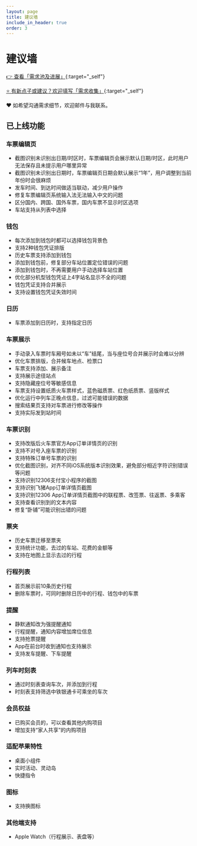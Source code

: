 ```yaml
---
layout: page
title: 建议墙
include_in_header: true
order: 3
---
```


# 建议墙

[👉 查看「需求池及进展」](https://thedafeige.feishu.cn/share/base/view/shrcno49gLU8C0WFM5OJwQqAx8b){:target="_self"}

[⭐️ 有新点子或建议？欢迎填写「需求收集」](https://thedafeige.feishu.cn/share/base/form/shrcngDcI7ZGeYey4y2vDesU4Ld){:target="_self"}

❤️ 如希望沟通需求细节，欢迎邮件与我联系。

## 已上线功能

### 车票编辑页

* 截图识别未识别出日期/时区时，车票编辑页会展示默认日期/时区，此时用户无法保存且未提示用户哪里异常
* 截图识别未识别出日期时，车票编辑页日期会默认展示“1年”，用户调整到当前年份时会很麻烦
* 发车时间、到达时间做适当联动，减少用户操作
* 修复车票编辑页系统输入法无法输入中文的问题
* 区分国内、跨国、国外车票，国内车票不显示时区选项
* 车站支持从列表中选择

### 钱包

* 每次添加到钱包时都可以选择钱包背景色
* 支持2种钱包凭证排版
* 历史车票支持添加到钱包
* 添加到钱包前，修复部分车站位置定位错误的问题
* 添加到钱包时，不再需要用户手动选择车站位置
* 优化部分机型钱包凭证上4字站名显示不全的问题
* 钱包凭证支持合并展示
* 支持设置钱包凭证失效时间

### 日历

* 车票添加到日历时，支持指定日历

### 车票展示

* 手动录入车票时车厢号如未以“车”结尾，当与座位号合并展示时会难以分辨
* 优化车票排版，合并候车地点、检票口
* 车票支持添加、展示备注
* 支持展示途径站点
* 支持隐藏座位号等敏感信息
* 车票支持设置纸质火车票样式，蓝色磁质票、红色纸质票、竖版样式
* 优化运行中列车正晚点信息，过滤可能错误的数据
* 搜索结果页支持对车票进行修改等操作
* 支持实际发到站时间

### 车票识别

* 支持改版后火车票官方App订单详情页的识别
* 支持不对号入座车票的识别
* 支持特殊订单号车票的识别
* 优化截图识别，对齐不同iOS系统版本识别效果，避免部分相近字符识别错误等问题
* 支持识别12306支付宝小程序的截图
* 支持识别飞猪App订单详情页截图
* 支持识别12306 App订单详情页截图中的联程票、改签票、往返票、多乘客
* 支持查看识别到的文本内容
* 修复“卧铺”可能识别出错的问题

### 票夹

* 历史车票迁移至票夹
* 支持统计功能，去过的车站、花费的金额等
* 支持在地图上显示去过的行程

### 行程列表

* 首页展示前10条历史行程
* 删除车票时，可同时删除日历中的行程、钱包中的车票

### 提醒

* 静默通知改为强提醒通知
* 行程提醒，通知内容增加席位信息
* 支持抢票提醒
* App在前台时收到通知也支持展示
* 支持发车提醒、下车提醒

### 列车时刻表

* 通过时刻表查询车次，并添加到行程
* 时刻表支持筛选中铁银通卡可乘坐的车次

### 会员权益

* 已购买会员的，可以查看其他内购项目
* 增加支持“家人共享”的内购项目

### 适配苹果特性

* 桌面小组件
* 实时活动、灵动岛
* 快捷指令

### 图标

* 支持换图标

### 其他端支持

* Apple Watch（行程展示、表盘等）

